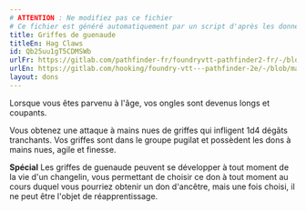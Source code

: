 ```yaml
---
# ATTENTION : Ne modifiez pas ce fichier
# Ce fichier est généré automatiquement par un script d'après les données du module Foundry VTT officiel et de sa traduction
title: Griffes de guenaude
titleEn: Hag Claws
id: Qb25uu1gT5CDMSWb
urlFr: https://gitlab.com/pathfinder-fr/foundryvtt-pathfinder2-fr/-/blob/master/data/feats/Qb25uu1gT5CDMSWb.htm
urlEn: https://gitlab.com/hooking/foundry-vtt---pathfinder-2e/-/blob/master/packs/data/feats.db/hag-claws.json
layout: dons
---
```

Lorsque vous êtes parvenu à l'âge, vos ongles sont devenus longs et coupants.

Vous obtenez une attaque à mains nues de griffes qui infligent <a class="inline-roll roll" data-mode="roll" data-flavor="tranchants" data-formula="1d4" title="tranchants"><i class="fas fa-dice-d20"></i>1d4</a> dégâts tranchants. Vos griffes sont dans le groupe pugilat et possèdent les dons à mains nues, agile et finesse.

**Spécial** Les griffes de guenaude peuvent se développer à tout moment de la vie d'un changelin, vous permettant de choisir ce don à tout moment au cours duquel vous pourriez obtenir un don d'ancêtre, mais une fois choisi, il ne peut être l'objet de réapprentissage.
